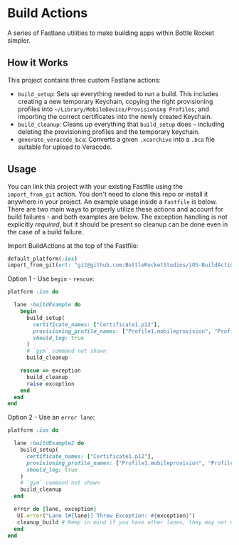 # Build Actions
A series of Fastlane utilities to make building apps within Bottle Rocket simpler.

## How it Works
This project contains three custom Fastlane actions:

* `build_setup`: Sets up everything needed to run a build. This includes creating a new temporary Keychain, copying the right provisioning profiles into `~/Library/MobileDevice/Provisioning Profiles`, and importing the correct certificates into the newly created Keychain.
* `build_cleanup`: Cleans up everything that `build_setup` does - including deleting the provisioning profiles and the temporary keychain.
* `generate_veracode_bca`: Converts a given `.xcarchive` into a `.bca` file suitable for upload to Veracode.

## Usage
You can link this project with your existing Fastfile using the `import_from_git` action. You don't need to clone this repo or install it anywhere in your project. An example usage inside a `Fastfile` is below. There are two main ways to properly utilize these actions and account for build failures - and both examples are below. The exception handling is not explicitly *required*, but it should be present so cleanup can be done even in the case of a build failure.


Import BuildActions at the top of the Fastfile:

```ruby
default_platform(:ios)
import_from_git(url: "git@github.com:BottleRocketStudios/iOS-BuildActions.git")
```


Option 1 - Use `begin` - `rescue`:

```ruby
platform :ios do

  lane :buildExample do
    begin
      build_setup(
        certificate_names: ["Certificate1.p12"],
        provisioning_profile_names: ["Profile1.mobileprovision", "Profile2.mobileprovision"],
        should_log: true
      )
      # `gym` command not shown
      build_cleanup

    rescue => exception
      build_cleanup
      raise exception
    end    
  end
end
```


Option 2 - Use an `error lane`:

```ruby
platform :ios do

  lane :buildExample2 do
    build_setup(
      certificate_names: ["Certificate1.p12"],
      provisioning_profile_names: ["Profile1.mobileprovision", "Profile2.mobileprovision"],
      should_log: true
    )
    # `gym` command not shown
    build_cleanup
  end

  error do |lane, exception|
   UI.error("Lane [#{lane}] Threw Exception: #{exception}")
   cleanup_build # Keep in mind if you have other lanes, they may not need cleanup!
  end
end
```
